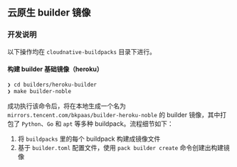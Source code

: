 ## 云原生 builder 镜像

### 开发说明

以下操作均在 `cloudnative-buildpacks` 目录下进行。

#### 构建 builder 基础镜像（heroku）

```bash
❯ cd builders/heroku-builder
❯ make builder-noble
```

成功执行该命令后，将在本地生成一个名为 `mirrors.tencent.com/bkpaas/builder-heroku-noble` 的 builder 镜像，其中打包了 `Python`、`Go` 和 `apt` 等多种 buildpack。流程细节如下：

1. 将 `buildpacks` 里的每个 buildpack 构建成镜像文件
2. 基于 `builder.toml` 配置文件，使用 `pack builder create` 命令创建出构建镜像
